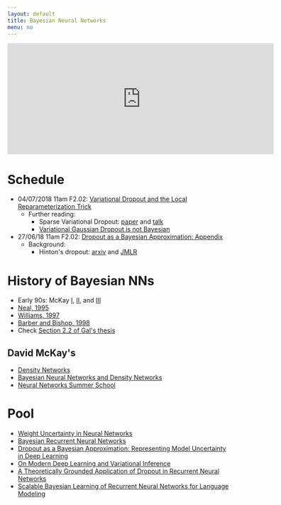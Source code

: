 ```yaml
---
layout: default
title: Bayesian Neural Networks
menu: no
---
```


<iframe src="https://calendar.google.com/calendar/embed?height=600&amp;wkst=1&amp;bgcolor=%23FFFFFF&amp;src=c752525tganmcbvhfl1tu2b9vo%40group.calendar.google.com&amp;color=%230D7813&amp;ctz=Europe%2FAmsterdam" style="border-width:0" width="600" height="250" frameborder="0" scrolling="no"></iframe>

# Schedule

* 04/07/2018 11am F2.02: [Variational Dropout and the Local Reparameterization Trick](//papers.nips.cc/paper/5666-variational-dropout-and-the-local-reparameterization-trick.pdf)
    * Further reading: 
        * Sparse Variational Dropout: [paper](//arxiv.org/pdf/1701.05369) and [talk](//vimeo.com/238221185)
        * [Variational Gaussian Dropout is not Bayesian](//arxiv.org/pdf/1711.02989.pdf)
* 27/06/18 11am F2.02: [Dropout as a Bayesian Approximation: Appendix](//arxiv.org/pdf/1506.02157.pdf)
    * Background:
        * Hinton's dropout: [arxiv](//arxiv.org/pdf/1207.0580.pdf) and [JMLR](//jmlr.org/papers/volume15/srivastava14a.old/srivastava14a.pdf)

# History of Bayesian NNs 

* Early 90s: McKay [I](//www.mitpressjournals.org/doi/pdf/10.1162/neco.1992.4.3.448), [II](//www.mitpressjournals.org/doi/pdf/10.1162/neco.1992.4.3.415), and [III](//www.mitpressjournals.org/doi/pdf/10.1162/neco.1992.4.5.720) 
* [Neal, 1995](//www.cs.toronto.edu/~radford/ftp/thesis.pdf)
* [Williams, 1997](//papers.nips.cc/paper/1197-computing-with-infinite-networks.pdf)
* [Barber and Bishop, 1998](//www.microsoft.com/en-us/research/wp-content/uploads/2016/02/bishop-ensemble-nato-98.pdf)
* Check [Section 2.2 of Gal's thesis](//mlg.eng.cam.ac.uk/yarin/thesis/thesis.pdf)


## David McKay's

* [Density Networks](https://pdfs.semanticscholar.org/8734/b13a74765d4a78ebf15c9c38991a5302d71c.pdf)
* [Bayesian Neural Networks and Density Networks](http://www.inference.org.uk/mackay/ch_learning.pdf)
* [Neural Networks Summer School](http://www.inference.org.uk/mackay/cpi4.pdf)

# Pool

* [Weight Uncertainty in Neural Networks](https://arxiv.org/pdf/1505.05424.pdf)
* [Bayesian Recurrent Neural Networks](https://arxiv.org/pdf/1704.02798.pdf)
* [Dropout as a Bayesian Approximation: Representing Model Uncertainty in Deep Learning](https://arxiv.org/pdf/1506.02142.pdf)
* [On Modern Deep Learning and Variational Inference](http://www.approximateinference.org/accepted/GalGhahramani2015.pdf)
* [A Theoretically Grounded Application of Dropout in Recurrent Neural Networks](http://papers.nips.cc/paper/6241-a-theoretically-grounded-application-of-dropout-in-recurrent-neural-networks.pdf)
* [Scalable Bayesian Learning of Recurrent Neural Networks for Language Modeling](http://www.aclweb.org/anthology/P17-1030)

